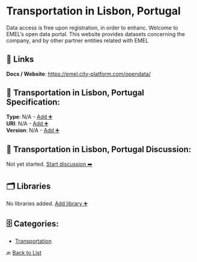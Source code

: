 # Transportation in Lisbon, Portugal

Data access is free upon registration, in order to enhanc. Welcome to EMEL’s open data portal. This website provides datasets concerning the company, and by other partner entities related with EMEL

##  🔗 Links
**Docs / Website**: https://emel.city-platform.com/opendata/

## 🧬 Transportation in Lisbon, Portugal Specification:
**Type**: N/A - [Add ➕](https://github.com/apis-list/apis-list/edit/main/apis.yaml#L19794)  
**URI**: N/A - [Add ➕](https://github.com/apis-list/apis-list/edit/main/apis.yaml#L19794)  
**Version**: N/A - [Add ➕](https://github.com/apis-list/apis-list/edit/main/apis.yaml#L19794)

## 💬 Transportation in Lisbon, Portugal Discussion:
Not yet started. [Start discussion ➡️](https://github.com/apis-list/apis-list/discussions/new)

## 🗂️ Libraries

No libraries added. [Add library ➕](https://github.com/apis-list/apis-list/edit/main/apis.yaml#L19794)    


## 🗄️ Categories:
- [Transportation](https://github.com/apis-list/apis-list#transportation-)

🔙  [Back to List](https://github.com/apis-list/apis-list)
